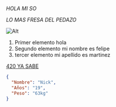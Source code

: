 *HOLA MI SO* 

_LO MAS FRESA DEL PEDAZO_

![Alt](https://github.com/FelipeM420/FelipeM420/assets/144852673/aff702d4-9dd1-484e-8cea-12187cc33b1d)

	
1. Primer elemento hola
1. Segundo elemento mi nombre es felipe 
1. tercer elemento mi apellido es martinez 
   
[420 YA SABE](https://www.youtube.com/watch?v=vnoZodRdVns)

```json
{
  "Nombre": "Nick",
  "Años": "19",
  "Peso": "63kg"
}
```





